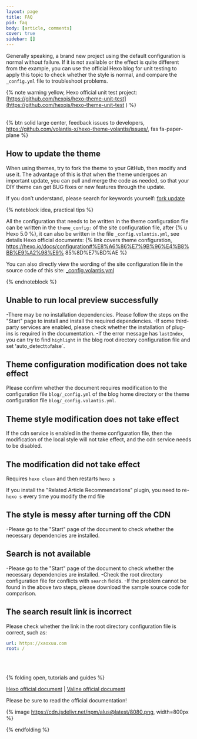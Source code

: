 ```yaml
---
layout: page
title: FAQ
pid: faq
body: [article, comments]
cover: true
sidebar: []
---
```


Generally speaking, a brand new project using the default configuration is <green>normal</green> without failure. If it is not available or the effect is quite different from the example, you can use the official Hexo blog for unit testing to apply this topic to check whether the style is normal, and compare the `_config.yml` file to troubleshoot problems.

{% note warning yellow, Hexo official unit test project: [https://github.com/hexojs/hexo-theme-unit-test](https://github.com/hexojs/hexo-theme-unit-test ) %}

<br>{% btn solid large center, feedback issues to developers, https://github.com/volantis-x/hexo-theme-volantis/issues/, fas fa-paper-plane %}

<!-- more -->

## How to update the theme

When using themes, try to fork the theme to your GitHub, then modify and use it. The advantage of this is that when the theme undergoes an important update, you can pull and merge the code as needed, so that your DIY theme can get BUG fixes or new features through the update.

If you don’t understand, please search for keywords yourself: <u>fork update</u>

{% noteblock idea, practical tips %}

All the configuration that needs to be written in the theme configuration file can be written in the `theme_config:` of the site configuration file, after {% u Hexo 5.0 %}, it can also be written in the file `_config.volantis.yml`, see details Hexo official documents:
{% link covers theme configuration, https://hexo.io/docs/configuration#%E8%A6%86%E7%9B%96%E4%B8%BB%E9%A2%98%E9% 85%8D%E7%BD%AE %}

You can also directly view the wording of the site configuration file in the source code of this site: [_config.volantis.yml](https://github.com/volantis-x/volantis-x.github.io/blob/master/_config.volantis.yml)

{% endnoteblock %}

## Unable to run local preview successfully

-There may be no installation dependencies. Please follow the steps on the "Start" page to install and install the required dependencies.
-If some third-party services are enabled, please check whether the installation of plug-ins is required in the documentation.
-If the error message has `lastIndex`, you can try to find `highlight` in the blog root directory configuration file and set ʻauto_detect` to `false`.


## Theme configuration modification does not take effect

Please confirm whether the document requires modification to the configuration file `blog/_config.yml` of the blog home directory or the theme configuration file `blog/_config.volantis.yml`.

## Theme style modification does not take effect

If the cdn service is enabled in the theme configuration file, then the modification of the local style will not take effect, and the cdn service needs to be disabled.

## The modification did not take effect

Requires `hexo clean` and then restarts `hexo s`

If you install the "Related Article Recommendations" plugin, you need to re-`hexo s` every time you modify the md file

## The style is messy after turning off the CDN

-Please go to the "Start" page of the document to check whether the necessary dependencies are installed.

## Search is not available

-Please go to the "Start" page of the document to check whether the necessary dependencies are installed.
-Check the root directory configuration file for conflicts with `search` fields.
-If the problem cannot be found in the above two steps, please download the sample source code for comparison.

## The search result link is incorrect

Please check whether the link in the root directory configuration file is correct, such as:

```yaml blog/_config.yml
url: https://xaoxuu.com
root: /
```

<br><br>

{% folding open, tutorials and guides %}

[Hexo official document](https://hexo.io) | [Valine official document](https://valine.js.org)

Please be sure to read the official documentation!

{% image https://cdn.jsdelivr.net/npm/alus@latest/8080.png, width=800px %}

{% endfolding %}